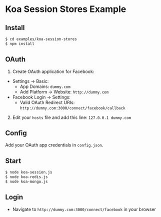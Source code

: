 
# Koa Session Stores Example


## Install

```bash
$ cd examples/koa-session-stores
$ npm install
```

## OAuth

1. Create OAuth application for Facebook:
  - Settings -> Basic:
    - App Domains: `dummy.com`
    - Add Platform -> Website: `http://dummy.com`
  - Facebook Login -> Settings:
    - Valid OAuth Redirect URIs: `http://dummy.com:3000/connect/facebook/callback`

2. Edit your `hosts` file and add this line: `127.0.0.1 dummy.com`


## Config

Add your OAuth app credentials in `config.json`.


## Start

```bash
$ node koa-session.js
$ node koa-redis.js
$ node koa-mongo.js
```

## Login

- Navigate to `http://dummy.com:3000/connect/facebook` in your browser
